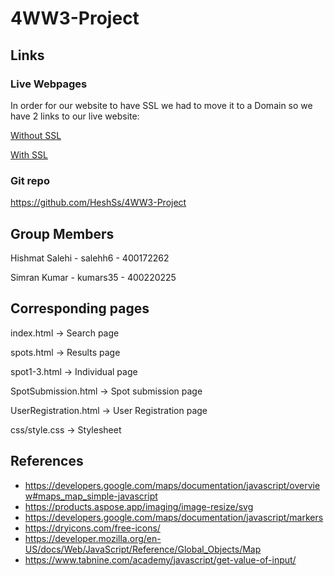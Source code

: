 # 4WW3-Project

## Links

### Live Webpages

In order for our website to have SSL we had to move it to a Domain so we have 2 links to our live website:

[Without SSL](http://3.21.3.118/)

[With SSL](http://hishmatsalehi.me/)

### Git repo

https://github.com/HeshSs/4WW3-Project

## Group Members

Hishmat Salehi - salehh6 - 400172262

Simran Kumar - kumars35 - 400220225

## Corresponding pages

index.html -> Search page

spots.html -> Results page

spot1-3.html -> Individual page

SpotSubmission.html -> Spot submission page

UserRegistration.html -> User Registration page

css/style.css -> Stylesheet

## References

- https://developers.google.com/maps/documentation/javascript/overview#maps_map_simple-javascript
- https://products.aspose.app/imaging/image-resize/svg
- https://developers.google.com/maps/documentation/javascript/markers
- https://dryicons.com/free-icons/
- https://developer.mozilla.org/en-US/docs/Web/JavaScript/Reference/Global_Objects/Map
- https://www.tabnine.com/academy/javascript/get-value-of-input/